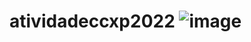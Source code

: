 # atividadeccxp2022 ![image](https://user-images.githubusercontent.com/113195272/210298330-9f8da210-6a7b-4504-ab89-b4e1e683728b.png)
